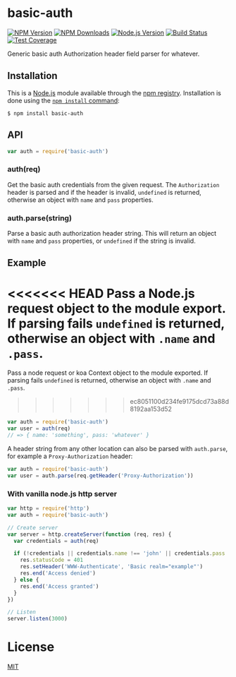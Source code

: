 # basic-auth

[![NPM Version][npm-image]][npm-url]
[![NPM Downloads][downloads-image]][downloads-url]
[![Node.js Version][node-version-image]][node-version-url]
[![Build Status][travis-image]][travis-url]
[![Test Coverage][coveralls-image]][coveralls-url]

Generic basic auth Authorization header field parser for whatever.

## Installation

This is a [Node.js](https://nodejs.org/en/) module available through the
[npm registry](https://www.npmjs.com/). Installation is done using the
[`npm install` command](https://docs.npmjs.com/getting-started/installing-npm-packages-locally):

```
$ npm install basic-auth
```

## API

<!-- eslint-disable no-unused-vars -->

```js
var auth = require('basic-auth')
```

### auth(req)

Get the basic auth credentials from the given request. The `Authorization`
header is parsed and if the header is invalid, `undefined` is returned,
otherwise an object with `name` and `pass` properties.

### auth.parse(string)

Parse a basic auth authorization header string. This will return an object
with `name` and `pass` properties, or `undefined` if the string is invalid.

## Example

<<<<<<< HEAD
Pass a Node.js request object to the module export. If parsing fails
`undefined` is returned, otherwise an object with `.name` and `.pass`.
=======
Pass a node request or koa Context object to the module exported. If
parsing fails `undefined` is returned, otherwise an object with
`.name` and `.pass`.
>>>>>>> ec8051100d234fe9175dcd73a88d8192aa153d52

<!-- eslint-disable no-unused-vars, no-undef -->

```js
var auth = require('basic-auth')
var user = auth(req)
// => { name: 'something', pass: 'whatever' }
```

A header string from any other location can also be parsed with
`auth.parse`, for example a `Proxy-Authorization` header:

<!-- eslint-disable no-unused-vars, no-undef -->

```js
var auth = require('basic-auth')
var user = auth.parse(req.getHeader('Proxy-Authorization'))
```

### With vanilla node.js http server

```js
var http = require('http')
var auth = require('basic-auth')

// Create server
var server = http.createServer(function (req, res) {
  var credentials = auth(req)

  if (!credentials || credentials.name !== 'john' || credentials.pass !== 'secret') {
    res.statusCode = 401
    res.setHeader('WWW-Authenticate', 'Basic realm="example"')
    res.end('Access denied')
  } else {
    res.end('Access granted')
  }
})

// Listen
server.listen(3000)
```

# License

[MIT](LICENSE)

[npm-image]: https://img.shields.io/npm/v/basic-auth.svg
[npm-url]: https://npmjs.org/package/basic-auth
[node-version-image]: https://img.shields.io/node/v/basic-auth.svg
[node-version-url]: https://nodejs.org/en/download
[travis-image]: https://img.shields.io/travis/jshttp/basic-auth/master.svg
[travis-url]: https://travis-ci.org/jshttp/basic-auth
[coveralls-image]: https://img.shields.io/coveralls/jshttp/basic-auth/master.svg
[coveralls-url]: https://coveralls.io/r/jshttp/basic-auth?branch=master
[downloads-image]: https://img.shields.io/npm/dm/basic-auth.svg
[downloads-url]: https://npmjs.org/package/basic-auth
